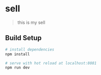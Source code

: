 # sell

> this is my sell

## Build Setup

``` bash
# install dependencies
npm install

# serve with hot reload at localhost:8081
npm run dev

